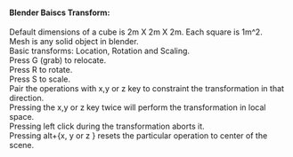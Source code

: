 #### Blender Baiscs Transform:  
Default dimensions of a cube is 2m X 2m X 2m. Each square is 1m^2.      
Mesh is any solid object in blender.     
Basic transforms: Location, Rotation and Scaling.    
Press G (grab) to relocate.  
Press R to rotate.   
Press S to scale.    
Pair the operations with x,y or z key to constraint the transformation in that direction.   
Pressing the x,y or z key twice will perform the transformation in local space.   
Pressing left click during the transformation aborts it.       
Pressing alt+{x, y or z } resets the particular operation to center of the scene.   


